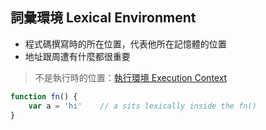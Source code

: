 ## 詞彙環境 Lexical Environment
- 程式碼撰寫時的所在位置，代表他所在記憶體的位置
- 地址跟周遭有什麼都很重要

>不是執行時的位置：[執行環境 Execution Context](執行環境%20Execution%20Context.md)

```js
function fn() {
	var a = 'hi'	// a sits lexically inside the fn()
}
```